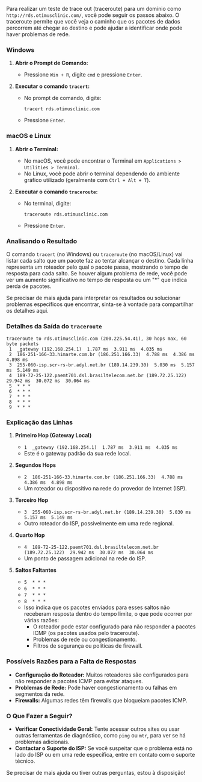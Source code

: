 Para realizar um teste de trace out (traceroute) para um domínio como `http://rds.otimusclinic.com/`, você pode seguir os passos abaixo. O traceroute permite que você veja o caminho que os pacotes de dados percorrem até chegar ao destino e pode ajudar a identificar onde pode haver problemas de rede.

### Windows

1. **Abrir o Prompt de Comando:**
   - Pressione `Win + R`, digite `cmd` e pressione `Enter`.

2. **Executar o comando `tracert`:**
   - No prompt de comando, digite:
     ```
     tracert rds.otimusclinic.com
     ```
   - Pressione `Enter`.

### macOS e Linux

1. **Abrir o Terminal:**
   - No macOS, você pode encontrar o Terminal em `Applications > Utilities > Terminal`.
   - No Linux, você pode abrir o terminal dependendo do ambiente gráfico utilizado (geralmente com `Ctrl + Alt + T`).

2. **Executar o comando `traceroute`:**
   - No terminal, digite:
     ```
     traceroute rds.otimusclinic.com
     ```
   - Pressione `Enter`.

### Analisando o Resultado

O comando `tracert` (no Windows) ou `traceroute` (no macOS/Linux) vai listar cada salto que um pacote faz ao tentar alcançar o destino. Cada linha representa um roteador pelo qual o pacote passa, mostrando o tempo de resposta para cada salto. Se houver algum problema de rede, você pode ver um aumento significativo no tempo de resposta ou um "*" que indica perda de pacotes.

Se precisar de mais ajuda para interpretar os resultados ou solucionar problemas específicos que encontrar, sinta-se à vontade para compartilhar os detalhes aqui.

### Detalhes da Saída do `traceroute`

```plaintext
traceroute to rds.otimusclinic.com (200.225.54.41), 30 hops max, 60 byte packets
 1  _gateway (192.168.254.1)  1.787 ms  3.911 ms  4.035 ms
 2  186-251-166-33.himarte.com.br (186.251.166.33)  4.788 ms  4.386 ms  4.898 ms
 3  255-060-isp.scr-rs-br.adyl.net.br (189.14.239.30)  5.030 ms  5.157 ms  5.149 ms
 4  189-72-25-122.paemt701.dsl.brasiltelecom.net.br (189.72.25.122)  29.942 ms  30.072 ms  30.064 ms
 5  * * *
 6  * * *
 7  * * *
 8  * * *
 9  * * *
```

### Explicação das Linhas

1. **Primeiro Hop (Gateway Local)**
   - `1  _gateway (192.168.254.1)  1.787 ms  3.911 ms  4.035 ms`
   - Este é o gateway padrão da sua rede local.

2. **Segundos Hops**
   - `2  186-251-166-33.himarte.com.br (186.251.166.33)  4.788 ms  4.386 ms  4.898 ms`
   - Um roteador ou dispositivo na rede do provedor de Internet (ISP).

3. **Terceiro Hop**
   - `3  255-060-isp.scr-rs-br.adyl.net.br (189.14.239.30)  5.030 ms  5.157 ms  5.149 ms`
   - Outro roteador do ISP, possivelmente em uma rede regional.

4. **Quarto Hop**
   - `4  189-72-25-122.paemt701.dsl.brasiltelecom.net.br (189.72.25.122)  29.942 ms  30.072 ms  30.064 ms`
   - Um ponto de passagem adicional na rede do ISP.

5. **Saltos Faltantes**
   - `5  * * *`
   - `6  * * *`
   - `7  * * *`
   - `8  * * *`
   - Isso indica que os pacotes enviados para esses saltos não receberam resposta dentro do tempo limite, o que pode ocorrer por várias razões:
     - O roteador pode estar configurado para não responder a pacotes ICMP (os pacotes usados pelo traceroute).
     - Problemas de rede ou congestionamento.
     - Filtros de segurança ou políticas de firewall.

### Possíveis Razões para a Falta de Respostas

- **Configuração do Roteador:** Muitos roteadores são configurados para não responder a pacotes ICMP para evitar ataques.
- **Problemas de Rede:** Pode haver congestionamento ou falhas em segmentos da rede.
- **Firewalls:** Algumas redes têm firewalls que bloqueiam pacotes ICMP.

### O Que Fazer a Seguir?

- **Verificar Conectividade Geral:** Tente acessar outros sites ou usar outras ferramentas de diagnóstico, como `ping` ou `mtr`, para ver se há problemas adicionais.
- **Contactar o Suporte do ISP:** Se você suspeitar que o problema está no lado do ISP ou em uma rede específica, entre em contato com o suporte técnico.

Se precisar de mais ajuda ou tiver outras perguntas, estou à disposição!
